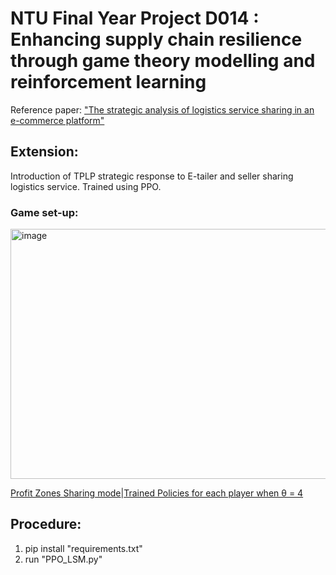 # NTU Final Year Project D014 : Enhancing supply chain resilience through game theory modelling and reinforcement learning
Reference paper: ["The strategic analysis of logistics service sharing in an e-commerce platform"](https://www.sciencedirect.com/science/article/abs/pii/S0305048318313628)


## Extension:

Introduction of TPLP strategic response to E-tailer and seller sharing logistics service. Trained using PPO.

### Game set-up:
<img src="https://github.com/user-attachments/assets/b02d3db8-9587-40b9-9095-d77b1437fb82" alt="image" width="600" height="400">


[Profit Zones Sharing mode](Profitable%20zone.png)|[Trained Policies for each player when θ = 4](Trained_policies_theta4)

## Procedure:

1. pip install "requirements.txt"
2. run "PPO_LSM.py"
